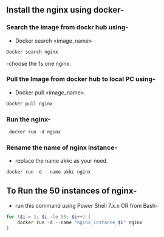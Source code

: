 ## Install the nginx using docker-
### Search the image from dockr hub using-
- Docker search <image_name>
```powershell
Docker search nginx
```
-choose the 1s one nginx.
### Pull the Image from docker hub to local PC using-
- Docker pull <image_name>.
```powershell
Docker pull nginx
```
### Run the nginx-
```powershell
 docker run -d nginx
```
### Rename the name of nginx instance-
- replace the name akkc as your need.
```powershell
docker run -d --name akkc nginx
```

## To Run the 50 instances of nginx-
- run this command using Power Shell 7.x.x OR from Bash-
```powershell
for ($i = 1; $i -le 50; $i++) {
    docker run -d --name "nginx_instance_$i" nginx
}
```
